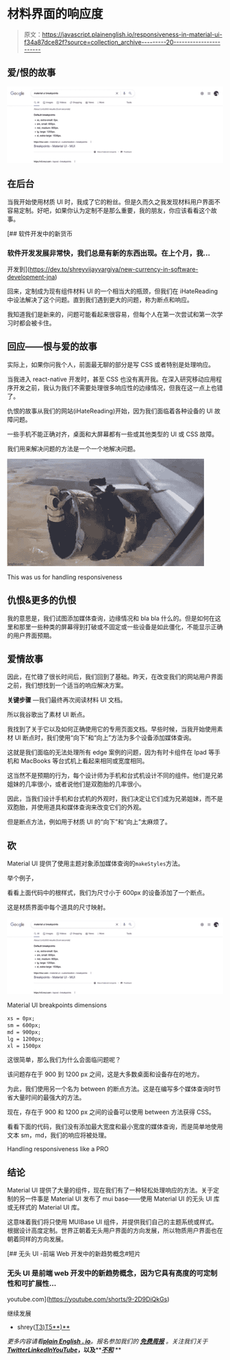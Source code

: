 # 材料界面的响应度

> 原文：<https://javascript.plainenglish.io/responsiveness-in-material-ui-f34a87dce82f?source=collection_archive---------20----------------------->

## 爱/恨的故事

![](img/55615adcf8e3084c897026948176826a.png)

## 在后台

当我开始使用材质 UI 时，我成了它的粉丝。但是久而久之我发现材料用户界面不容易定制。好吧，如果你认为定制不是那么重要，我的朋友，你应该看看这个故事。

[](https://dev.to/shreyvijayvargiya/new-currency-in-software-development-jna) [## 软件开发中的新货币

### 软件开发发展非常快，我们总是有新的东西出现。在上个月，我…

开发到](https://dev.to/shreyvijayvargiya/new-currency-in-software-development-jna) 

回来，定制成为现有组件材料 UI 的一个相当大的瓶颈，但我们在 iHateReading 中设法解决了这个问题。直到我们遇到更大的问题，称为断点和响应。

我知道我们是新来的，问题可能看起来很容易，但每个人在第一次尝试和第一次学习时都会被卡住。

## 回应——恨与爱的故事

实际上，如果你问我个人，前面最无聊的部分是写 CSS 或者特别是处理响应。

当我进入 react-native 开发时，甚至 CSS 也没有离开我。在深入研究移动应用程序开发之前，我认为我们不需要处理很多响应性的边缘情况，但我在这一点上也错了。

仇恨的故事从我们的网站(iHateReading)开始，因为我们面临着各种设备的 UI 故障问题。

一些手机不能正确对齐，桌面和大屏幕都有一些或其他类型的 UI 或 CSS 故障。

我们用来解决问题的方法是一个一个地解决问题。

![](img/24820e5bb993631872911e28365f168d.png)

This was us for handling responsiveness

## 仇恨&更多的仇恨

我的意思是，我们试图添加媒体查询，边缘情况和 bla bla 什么的。但是如何在这里和那里一些种类的屏幕得到打破或不固定或一些设备是如此僵化，不能显示正确的用户界面预期。

## 爱情故事

因此，在忙碌了很长时间后，我们回到了基础。昨天，在改变我们的网站用户界面之前，我们想找到一个适当的响应解决方案。

**关键步骤** —我们最终再次阅读材料 UI 文档。

所以我谷歌出了素材 UI 断点。

我找到了关于它以及如何正确使用它的专用页面文档。早些时候，当我开始使用素材 UI 断点时，我们使用“向下”和“向上”方法为多个设备添加媒体查询。

这就是我们面临的无法处理所有 edge 案例的问题，因为有时卡组件在 Ipad 等手机和 MacBooks 等台式机上看起来相同或宽度相同。

这当然不是预期的行为，每个设计师为手机和台式机设计不同的组件。他们是兄弟姐妹的几率很小，或者说他们是双胞胎的几率很小。

因此，当我们设计手机和台式机的外观时，我们决定让它们成为兄弟姐妹，而不是双胞胎，并使用道具和媒体查询来改变它们的外观。

但是断点方法，例如用于材质 UI 的“向下”和“向上”太麻烦了。

## 砍

Material UI 提供了使用主题对象添加媒体查询的`makeStyles`方法。

举个例子，

看看上面代码中的根样式，我们为尺寸小于 600px 的设备添加了一个断点。

这是材质界面中每个道具的尺寸映射。

![](img/55615adcf8e3084c897026948176826a.png)

Material UI breakpoints dimensions

```
xs = 0px;
sm = 600px;
md = 900px;
lg = 1200px;
xl = 1500px
```

这很简单，那么我们为什么会面临问题呢？

该问题存在于 900 到 1200 px 之间，这是大多数桌面和设备存在的地方。

为此，我们使用另一个名为 between 的断点方法。这是在编写多个媒体查询时节省大量时间的最强大的方法。

现在，存在于 900 和 1200 px 之间的设备可以使用 between 方法获得 CSS。

看看下面的代码，我们没有添加最大宽度和最小宽度的媒体查询，而是简单地使用文本 sm，md，我们的响应将被处理。

Handling responsiveness like a PRO

## 结论

Material UI 提供了大量的组件，现在我们有了一种轻松处理响应的方法。关于定制的另一件事是 Material UI 发布了 mui base——使用 Material UI 的无头 UI 库或无样式的 Material UI 库。

这意味着我们将只使用 MUIBase UI 组件，并提供我们自己的主题系统或样式。根据设计高度定制。世界正朝着无头用户界面的方向发展，所以物质用户界面也在朝着同样的方向发展。

[](https://youtube.com/shorts/9-2D9DiQkGs) [## 无头 UI -前端 Web 开发中的新趋势概念#短片

### 无头 UI 是前端 web 开发中的新趋势概念，因为它具有高度的可定制性和可扩展性…

youtube.com](https://youtube.com/shorts/9-2D9DiQkGs) 

继续发展

*   shrey([T3)T5**)**](http://ihatereading.in)

*更多内容请看*[***plain English . io***](https://plainenglish.io/)*。报名参加我们的* [***免费周报***](http://newsletter.plainenglish.io/) *。关注我们关于*[***Twitter***](https://twitter.com/inPlainEngHQ)[***LinkedIn***](https://www.linkedin.com/company/inplainenglish/)*[***YouTube***](https://www.youtube.com/channel/UCtipWUghju290NWcn8jhyAw)***，以及****[***不和***](https://discord.gg/GtDtUAvyhW) **